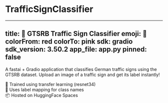 # TrafficSignClassifier
---
title: 🚦 GTSRB Traffic Sign Classifier
emoji: 🚗
colorFrom: red
colorTo: pink
sdk: gradio
sdk_version: 3.50.2
app_file: app.py
pinned: false
---

A fastai + Gradio application that classifies German traffic signs using the GTSRB dataset. Upload an image of a traffic sign and get its label instantly!

🔗 Trained using transfer learning (resnet34)  
🎯 Uses label mapping for class names  
📦 Hosted on HuggingFace Spaces